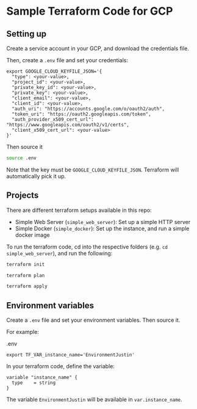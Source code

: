 # Sample Terraform Code for GCP

## Setting up

Create a service account in your GCP, and download the credentials file.

Then, create a `.env` file and set your credentials: 

```
export GOOGLE_CLOUD_KEYFILE_JSON='{
  "type": <your-value>,
  "project_id": <your-value>,
  "private_key_id": <your-value>,
  "private_key": <your-value>,
  "client_email": <your-value>,
  "client_id": <your-value>,
  "auth_uri": "https://accounts.google.com/o/oauth2/auth",
  "token_uri": "https://oauth2.googleapis.com/token",
  "auth_provider_x509_cert_url": "https://www.googleapis.com/oauth2/v1/certs",
  "client_x509_cert_url": <your-value>
}'
```

Then source it

```bash
source .env
```

Note that the key must be `GOOGLE_CLOUD_KEYFILE_JSON`. Terraform will automatically pick it up.

## Projects

There are different terraform setups available in this repo:
* Simple Web Server (`simple_web_server`): Set up a simple HTTP server
* Simple Docker (`simple_docker`): Set up the instance, and run a simple docker image

To run the terraform code, cd into the respective folders (e.g. `cd simple_web_server`), and run the following:

```bash
terraform init

terraform plan

terraform apply
```

## Environment variables

Create a `.env` file and set your environment variables. Then source it.

For example:

.env
```
export TF_VAR_instance_name='EnvironmentJustin'
```

In your terraform code, define the variable:

```
variable "instance_name" {
  type    = string
}
```
The variable `EnvironmentJustin` will be available in `var.instance_name`.
